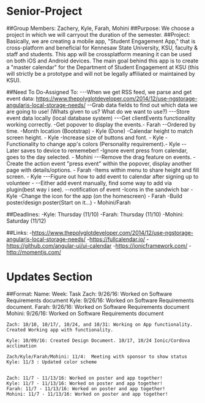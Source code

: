 # Senior-Project
##Group Members: 
Zachery, Kyle, Farah, Mohini 
##Purpose: 
We choose a project in which we will carryout the duration of the semester. 
##Project: 
Basically, we are creating a mobile app, "Student Engagement App," that is cross-platform and beneficial for Kennesaw State        University, KSU, faculty & staff and students. This app will be crossplatform meaning it can be used on both iOS and Android devices. The main goal behind this app is to create a "master calendar" for the Department of Student Engagement at KSU (this will strictly be a prototype and will not be legally affiliated or maintained by KSU). 

##Need To Do-Assigned To:
        ---When we get RSS feed, we parse and get event data: https://www.thepolyglotdeveloper.com/2014/12/use-ngstorage-angularjs-local-storage-needs/
        --Grab data fields to find out which data we are going to use! (Whats given to us? What do we want to use?)
        ---Store event data locally (local database system)
        ---Get clientEvents functionality working correctly.
        -Get popover to display the events.- Farah
        --Ordered by time.
        -Month location (Bootstrap) - Kyle (Done)
        -Calendar height to match screen height. - Kyle
        -Increase size of buttons and font. - Kyle
        -Functionality to change app's colors (Personality requirement).- Kyle
        --Later saves to device to rememeber!
        -Ignore event press from calendar, goes to the day selected. - Mohini
        ---Remove the drag feature on events.
        -Create the action event "press event" within the popover, display another page with details/options. - Farah
        -Items within menu to share height and fill screen. - Kyle
        ---Figure out how to add event to calendar after signing up to volunteer - 
        --Either add event manually, find some way to add via plugin(best way i see).
        --notification of event
        -Icons in the sandwich bar - Kyle
        -Change the icon for the app (on the homescreen) - Farah
        -Build poster/design poster(Start on it...) - Mohini/Farah

##Deadlines:
        -Kyle: Thursday (11/10)
        -Farah: Thursday (11/10)
        -Mohini: Saturday (11/12)

##Links:
        -https://www.thepolyglotdeveloper.com/2014/12/use-ngstorage-angularjs-local-storage-needs/
        -https://fullcalendar.io/
        -https://github.com/angular-ui/ui-calendar
        -https://ionicframework.com/
        -http://momentjs.com/




# Updates Section
##Format: Name: Week: Task
    Zach: 9/26/16: Worked on Software Requirements document
    Kyle: 9/26/16: Worked on Software Requirements document.
    Farah: 9/26/16: Worked on Software Requirements document
    Mohini: 9/26/16: Worked on Software Requirements document    

    Zach: 10/10, 10/17/, 10/24, and 10/31: Working on App functionality. Created Working app with functionality.
    
    Kyle: 10/09/16: Created Design Document. 10/17, 10/24 Ionic/Cordova acclimation 
    
    Zach/Kyle/Farah/Mohini: 11/4:  Meeting with sponsor to show status
    Kyle: 11/3 : Updated color scheme


    Zach: 11/7 - 11/13/16: Worked on poster and app together!
    Kyle: 11/7 - 11/13/16: Worked on poster and app together!
    Farah: 11/7 - 11/13/16: Worked on poster and app together!
    Mohini: 11/7 - 11/13/16: Worked on poster and app together!
